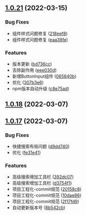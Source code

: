 ## [1.0.21](https://github.com/MUOU-HANG/xiaodun-antd-design/compare/v1.0.18...v1.0.21) (2022-03-15)


### Bug Fixes

* 组件样式问题修复 ([218eef8](https://github.com/MUOU-HANG/xiaodun-antd-design/commit/218eef8ea0328dc32965ba78032ce96463351f39))
* 组件样式问题修复 ([eaa38fe](https://github.com/MUOU-HANG/xiaodun-antd-design/commit/eaa38fe716697e55369dac38919444c07f0cadc4))


### Features

* 版本更新 ([bd736cc](https://github.com/MUOU-HANG/xiaodun-antd-design/commit/bd736cc96a5d505618f6ccbd3f6992c0ba0ee68e))
* 去除副作用 ([eee030d](https://github.com/MUOU-HANG/xiaodun-antd-design/commit/eee030dcc712ba4d50965c0d7ca6d400c6c0c1c0))
* 新增ButtonInput组件 ([065840b](https://github.com/MUOU-HANG/xiaodun-antd-design/commit/065840bfba718791e0b533e98b19c8db2c3b679f))
* 优化 ([307b3e6](https://github.com/MUOU-HANG/xiaodun-antd-design/commit/307b3e615f095dd7f76c72ef3d0d5561ca85992a))
* npm版本自动升级 ([c8e75ad](https://github.com/MUOU-HANG/xiaodun-antd-design/commit/c8e75addf89ba5d511a056e1f2fabca7ce293bbd))



## [1.0.18](https://github.com/MUOU-HANG/xiaodun-antd-design/compare/v1.0.17...v1.0.18) (2022-03-07)



## [1.0.17](https://github.com/MUOU-HANG/xiaodun-antd-design/compare/fe31e41f06d93bfec2dbab5f42d1081e917124f5...v1.0.17) (2022-03-07)


### Bug Fixes

* 快捷搜索布局问题 ([d9dd740](https://github.com/MUOU-HANG/xiaodun-antd-design/commit/d9dd740d465cfaf739cecdd0a4d1b4ef84baf3f0))
* 优化 ([fe31e41](https://github.com/MUOU-HANG/xiaodun-antd-design/commit/fe31e41f06d93bfec2dbab5f42d1081e917124f5))


### Features

* 高级搜索增加工具栏 ([392dc07](https://github.com/MUOU-HANG/xiaodun-antd-design/commit/392dc07cd897f731c1c33030640b3711cd9a2d56))
* 高级搜索增加工具栏 ([d3754f1](https://github.com/MUOU-HANG/xiaodun-antd-design/commit/d3754f106ab14d7be8b5c03785889db76d91d83f))
* 项目工程化-commit规范 ([20158c8](https://github.com/MUOU-HANG/xiaodun-antd-design/commit/20158c87b78b07c38f4d3efde6d3328ad96dafdf))
* 项目工程化-commit规范 ([10dae86](https://github.com/MUOU-HANG/xiaodun-antd-design/commit/10dae86d648ce585299df5842e9aff805ec9a716))
* 项目工程化-commit规范 ([2f17fd9](https://github.com/MUOU-HANG/xiaodun-antd-design/commit/2f17fd900e18ba49d7989e8e71b97f30f1009270))
* 自动更新版本号 ([8b542cb](https://github.com/MUOU-HANG/xiaodun-antd-design/commit/8b542cb02384775ec0917683aa4161f26d59a619))



